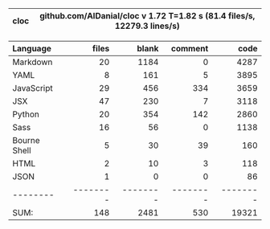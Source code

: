 cloc|github.com/AlDanial/cloc v 1.72  T=1.82 s (81.4 files/s, 12279.3 lines/s)
--- | ---

Language|files|blank|comment|code
:-------|-------:|-------:|-------:|-------:
Markdown|20|1184|0|4287
YAML|8|161|5|3895
JavaScript|29|456|334|3659
JSX|47|230|7|3118
Python|20|354|142|2860
Sass|16|56|0|1138
Bourne Shell|5|30|39|160
HTML|2|10|3|118
JSON|1|0|0|86
--------|--------|--------|--------|--------
SUM:|148|2481|530|19321
